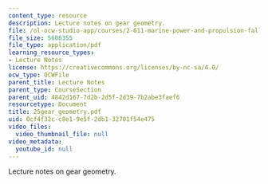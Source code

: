 ```yaml
---
content_type: resource
description: Lecture notes on gear geometry.
file: /ol-ocw-studio-app/courses/2-611-marine-power-and-propulsion-fall-2006/0cf4f32cc8e19e5f2db132701f54e475_25gear_geometry.pdf
file_size: 5606355
file_type: application/pdf
learning_resource_types:
- Lecture Notes
license: https://creativecommons.org/licenses/by-nc-sa/4.0/
ocw_type: OCWFile
parent_title: Lecture Notes
parent_type: CourseSection
parent_uid: 4842d167-7d2b-2d5f-2d39-7b2abe3faef6
resourcetype: Document
title: 25gear_geometry.pdf
uid: 0cf4f32c-c8e1-9e5f-2db1-32701f54e475
video_files:
  video_thumbnail_file: null
video_metadata:
  youtube_id: null
---
```

Lecture notes on gear geometry.